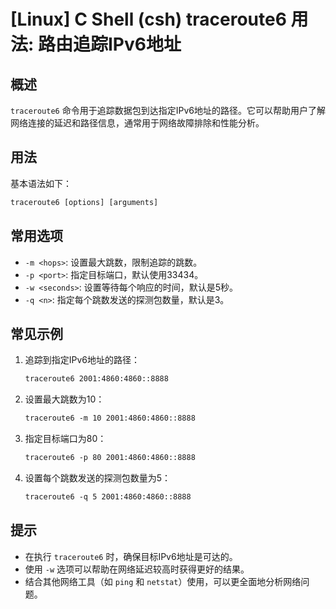 # [Linux] C Shell (csh) traceroute6 用法: 路由追踪IPv6地址

## 概述
`traceroute6` 命令用于追踪数据包到达指定IPv6地址的路径。它可以帮助用户了解网络连接的延迟和路径信息，通常用于网络故障排除和性能分析。

## 用法
基本语法如下：
```csh
traceroute6 [options] [arguments]
```

## 常用选项
- `-m <hops>`: 设置最大跳数，限制追踪的跳数。
- `-p <port>`: 指定目标端口，默认使用33434。
- `-w <seconds>`: 设置等待每个响应的时间，默认是5秒。
- `-q <n>`: 指定每个跳数发送的探测包数量，默认是3。

## 常见示例
1. 追踪到指定IPv6地址的路径：
   ```csh
   traceroute6 2001:4860:4860::8888
   ```

2. 设置最大跳数为10：
   ```csh
   traceroute6 -m 10 2001:4860:4860::8888
   ```

3. 指定目标端口为80：
   ```csh
   traceroute6 -p 80 2001:4860:4860::8888
   ```

4. 设置每个跳数发送的探测包数量为5：
   ```csh
   traceroute6 -q 5 2001:4860:4860::8888
   ```

## 提示
- 在执行 `traceroute6` 时，确保目标IPv6地址是可达的。
- 使用 `-w` 选项可以帮助在网络延迟较高时获得更好的结果。
- 结合其他网络工具（如 `ping` 和 `netstat`）使用，可以更全面地分析网络问题。